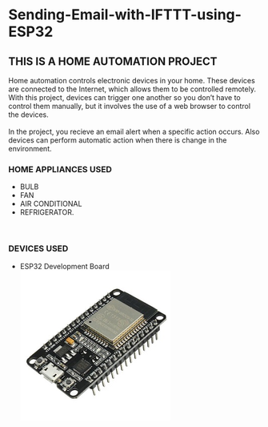 # Sending-Email-with-IFTTT-using-ESP32
## THIS IS A HOME AUTOMATION PROJECT
Home automation controls electronic devices in your home. These devices are connected to the Internet, which allows them to be controlled remotely. With this project, devices can trigger one another so you don’t have to control them manually, but it involves the use of a web browser to control the devices. 
<br>
<br>
In the project, you recieve an email alert when a specific action occurs. Also devices can perform automatic action when there is change in the environment.

### HOME APPLIANCES USED
- BULB
- FAN
- AIR CONDITIONAL
- REFRIGERATOR.

<br>

### DEVICES USED
- ESP32 Development Board   
  ![Myesp32](https://github.com/Ogbonna-Joseph/Sending-Email-with-IFTTT-using-ESP32/blob/main/images/esp32.jpg)
